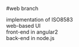 #web branch

implementation of ISO8583 <br/>
web-based UI <br/>
front-end in angular2 <br/>
back-end in node.js <br/>
